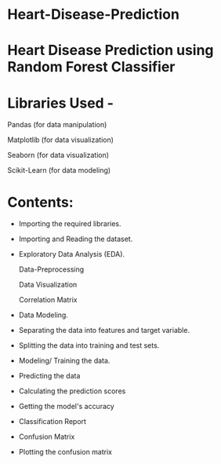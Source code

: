 # Heart-Disease-Prediction

# Heart Disease Prediction using Random Forest Classifier

# Libraries Used -
Pandas (for data manipulation)

Matplotlib (for data visualization)

Seaborn (for data visualization)

Scikit-Learn (for data modeling)

# Contents:
* Importing the required libraries.

* Importing and Reading the dataset.

* Exploratory Data Analysis (EDA).

    Data-Preprocessing
  
    Data Visualization
  
    Correlation Matrix

* Data Modeling.

* Separating the data into features and target variable.
  
* Splitting the data into training and test sets.

* Modeling/ Training the data.

* Predicting the data
  
* Calculating the prediction scores
  
* Getting the model's accuracy
  
* Classification Report
  
* Confusion Matrix
  
* Plotting the confusion matrix
